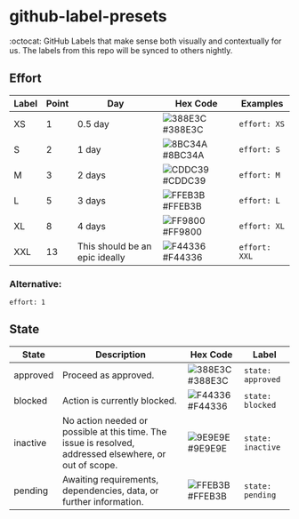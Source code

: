 # github-label-presets
 :octocat:  GitHub Labels that make sense both visually and contextually for us. The labels from this repo will be synced to others nightly.

## Effort

| Label | Point | Day                            | Hex Code                                                                                 | Examples     |
|-------|-------|--------------------------------|------------------------------------------------------------------------------------------|--------------|
| XS    | 1     | 0.5 day                        | ![388E3C](https://placehold.it/16x16/388E3C?text=) #388E3C                               | `effort: XS`  |
| S     | 2     | 1 day                          | ![8BC34A](https://placehold.it/16x16/8BC34A?text=) #8BC34A                               | `effort: S`  |
| M     | 3     | 2 days                         | ![CDDC39](https://placehold.it/16x16/CDDC39?text=) #CDDC39                               | `effort: M`  |
| L     | 5     | 3 days                         | ![FFEB3B](https://placehold.it/16x16/FFEB3B?text=) #FFEB3B                               | `effort: L`  |
| XL    | 8     | 4 days                         | ![FF9800](https://placehold.it/16x16/FF9800?text=) #FF9800                               | `effort: XL` |
| XXL   | 13    | This should be an epic ideally | ![F44336](https://placehold.it/16x16/F44336?text=) #F44336                               | `effort: XXL`|


### Alternative:

```effort: 1```


## State

| State    | Description                                                                                   | Hex Code                                                                                 | Label      |
|----------|-----------------------------------------------------------------------------------------------|------------------------------------------------------------------------------------------|------------|
| approved | Proceed as approved.                                                                          | ![388E3C](https://placehold.it/16x16/388E3C?text=) #388E3C                               | `state: approved` |
| blocked  | Action is currently blocked.                                                                  | ![F44336](https://placehold.it/16x16/F44336?text=) #F44336                               | `state: blocked`  |
| inactive | No action needed or possible at this time. The issue is resolved, addressed elsewhere, or out of scope. | ![9E9E9E](https://placehold.it/16x16/9E9E9E?text=) #9E9E9E                               | `state: inactive` |
| pending  | Awaiting requirements, dependencies, data, or further information.                            | ![FFEB3B](https://placehold.it/16x16/FFEB3B?text=) #FFEB3B                               | `state: pending`  |
